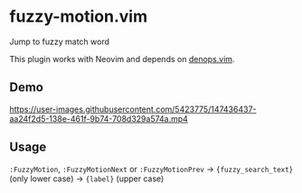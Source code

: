 # fuzzy-motion.vim

Jump to fuzzy match word

This plugin works with Neovim and depends on [denops.vim](https://github.com/vim-denops/denops.vim).

## Demo

https://user-images.githubusercontent.com/5423775/147436437-aa24f2d5-138e-461f-9b74-708d329a574a.mp4

## Usage

`:FuzzyMotion`, `:FuzzyMotionNext` or `:FuzzyMotionPrev` -> `{fuzzy_search_text}` (only lower case) -> `{label}` (upper case)
